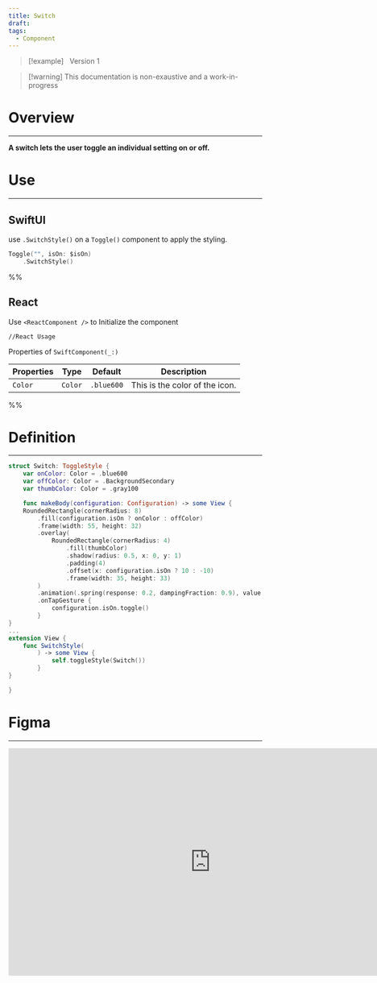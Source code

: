 ```yaml
---
title: Switch
draft: 
tags:
  - Component
---
```

> [!example] &nbsp;&nbsp;Version 1

> [!warning] This documentation is non-exaustive and a work-in-progress

# Overview
---

**A switch lets the user toggle an individual setting on or off.**
# Use

---
## SwiftUI

use `.SwitchStyle()` on a `Toggle()` component to apply the styling.

```swift title="SwiftUI"
Toggle("", isOn: $isOn)
	.SwitchStyle()
```
%%

 ## React

Use `<ReactComponent />` to Initialize the component

```tsx title="React"
//React Usage
```

Properties of `SwiftComponent(_:)`

| Properties | Type    | Default    | Description                    |
| ---------- | ------- | ---------- | ------------------------------ |
| `Color`    | `Color` | `.blue600` | This is the color of the icon. |
 %%
# Definition
---
```swift title="GlobalStyles.swift"
struct Switch: ToggleStyle {
	var onColor: Color = .blue600
	var offColor: Color = .BackgroundSecondary
	var thumbColor: Color = .gray100

	func makeBody(configuration: Configuration) -> some View {
	RoundedRectangle(cornerRadius: 8)
		.fill(configuration.isOn ? onColor : offColor)
		.frame(width: 55, height: 32)
		.overlay(
			RoundedRectangle(cornerRadius: 4)
				.fill(thumbColor)
				.shadow(radius: 0.5, x: 0, y: 1)
				.padding(4)
				.offset(x: configuration.isOn ? 10 : -10)
				.frame(width: 35, height: 33)
		)
		.animation(.spring(response: 0.2, dampingFraction: 0.9), value: configuration.isOn)
		.onTapGesture {
			configuration.isOn.toggle()
		}
}
...
extension View {
    func SwitchStyle(
        ) -> some View {
            self.toggleStyle(Switch())
        }
}

}
```

# Figma
---
 <iframe style="border: 1px solid rgba(0, 0, 0, 0.1);" width="800" height="450" src="https://www.figma.com/embed?embed_host=share&url=https%3A%2F%2Fwww.figma.com%2Fdesign%2FYdYApHlAjaKaJwv7ogVBoy%2FFaaviator-Design-System-(v1)%3Fnode-id%3D2890-1707%26t%3D6U3BTj3WLzRUilCx-1" allowfullscreen></iframe> 